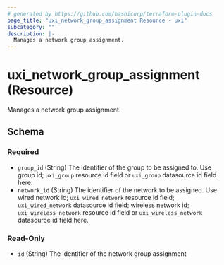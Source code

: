 ```yaml
---
# generated by https://github.com/hashicorp/terraform-plugin-docs
page_title: "uxi_network_group_assignment Resource - uxi"
subcategory: ""
description: |-
  Manages a network group assignment.
---
```


# uxi_network_group_assignment (Resource)

Manages a network group assignment.



<!-- schema generated by tfplugindocs -->
## Schema

### Required

- `group_id` (String) The identifier of the group to be assigned to. Use group id; `uxi_group` resource id field or `uxi_group` datasource id field here.
- `network_id` (String) The identifier of the network to be assigned. Use wired network id; `uxi_wired_network` resource id field; `uxi_wired_network` datasource id field; wireless network id; `uxi_wireless_network` resource id field or `uxi_wireless_network` datasource id field here.

### Read-Only

- `id` (String) The identifier of the network group assignment
